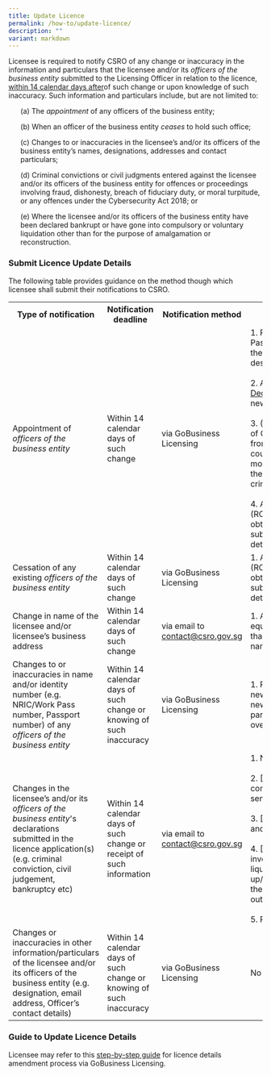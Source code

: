 ```yaml
---
title: Update Licence
permalink: /how-to/update-licence/
description: ""
variant: markdown
---
```

<p>Licensee is required to notify CSRO of any change or inaccuracy in the information and particulars that the licensee and/or its <em>officers of the business entity</em> submitted to the Licensing Officer in relation to the licence, <u>within 14 calendar days after</u>of such change or upon knowledge of such inaccuracy. Such information and particulars include, but are not limited to: </p>
<ul>(a) The <em>appointment</em> of any officers of the business entity; </ul>
<ul> (b) When an officer of the business entity <em>ceases</em> to hold such office;</ul>
<ul> (c) Changes to or inaccuracies in the licensee’s and/or its officers of the business entity’s names, designations, addresses and contact particulars;</ul>
<ul> (d) Criminal convictions or civil judgments entered against the licensee and/or its officers of the business entity for offences or proceedings involving fraud, dishonesty, breach of fiduciary duty, or moral turpitude, or any offences under the Cybersecurity Act 2018; or </ul>
<ul> (e) Where the licensee and/or its officers of the business entity have been declared bankrupt or have gone into compulsory or voluntary liquidation other than for the purpose of amalgamation or reconstruction. </ul>
<h3>Submit Licence Update Details</h3>
<p>The following table provides guidance on the method though which licensee
shall submit their notifications to CSRO.</p>
<table style="minWidth: 100px">
<colgroup>
<col>
<col>
<col>
<col>
</colgroup>
<tbody>
<tr>
<th><strong>Type of notification</strong></th>
<th><strong>Notification deadline</strong></th>
<th><strong>Notification method</strong></th>
<th><strong>Required supporting documents or information</strong></th>
</tr>
<tr>
<td>Appointment of <em>officers of the business entity</em></td>
<td>Within 14 calendar days of such change</td>
<td>via GoBusiness Licensing</td>
<td>
1. Photocopy of both sides of NRIC/Work Pass, or photocopy of Passport
showing the personal particulars and official descriptions (for overseas <em>officers</em>).
<br><br>2. A duly filled up and endorsed <a href="/files/forms/declaration%20form%20for%20individual.pdf" rel="noopener noreferrer nofollow" target="_blank">Declaration Form for Individual</a> from the newly appointed <em>officer.</em>
<br><br>3. (For overseas <em>officers</em> only) Certificate of Clearance or equivalent
documentation from the relevant authorities in the home country obtained no earlier than three months before submission, certifying that the <em>officer</em> does not have any record of criminal conviction in the home country.
<br><br>4. A copy of the Register of Directors (ROD) records from ACRA or equivalent
obtained no earlier than one week before submission, reflecting the appointment
details of the <em>officer.</em>
</td>
</tr>
<tr>
<td>Cessation of any existing <em>officers of the business entity</em></td>
<td>Within 14 calendar days of such change</td>
<td>via GoBusiness Licensing</td>
<td>
1. A copy of the Register of Directors (ROD) records from ACRA or equivalent
obtained no earlier than one week before submission, reflecting the cessation
details of the <em>officer.</em>
</td>
</tr>
<tr>
<td rowspan="1" colspan="1">
Change in name of the licensee and/or licensee’s business address
</td>
<td>
Within 14 calendar days of such change
</td>
<td>via email to <a href="mailto:contact@csro.gov.sg" rel="noopener noreferrer nofollow" target="_blank">contact@csro.gov.sg</a>
</td>
<td>
1. A copy of the licensee’s latest ACRA or equivalent records obtained no earlier than one week reflecting the change in name and the effective date of change.
</td>
</tr>
<tr>
<td>
Changes to or inaccuracies in name and/or identity number (e.g. NRIC/Work Pass number, Passport number) of any <em>officers of the business entity</em> </td>
<td>Within 14 calendar days of such change or knowing of such inaccuracy</td>
<td>via GoBusiness Licensing</td>
<td>1. Photocopy of both sides of the <em>officer</em>’s new NRIC/Work Pass,
or photocopy of the new Passport showing the personal particulars and official
descriptions (for overseas <em>officers</em>).</td>
</tr>
<tr>
<td>Changes in the licensee’s and/or its <em>officers of the business entity</em>'s
declarations submitted in the licence application(s) (e.g. criminal conviction,
civil judgement, bankruptcy etc)</td>
<td>Within 14 calendar days of such change or receipt of such information</td>
<td>via email to <a href="mailto:contact@csro.gov.sg" rel="noopener noreferrer nofollow" target="_blank">contact@csro.gov.sg</a></td>
<td>
1. Name of the licensee/officer involved.
<br><br>2. [For criminal convictions] The offence committed, place and date of
offence, and sentence received.
<br><br>3. [For civil judgements] The nature, date, and outcome of the civil proceedings.
<br><br>4. [For bankruptcy related changes involving the licensee] The date of liquidation/winding-up/receivership/composition/arrangement, the total debt amount, the balance outstanding amount.
<br><br>5. Relevant supporting documents (if any).
</td>
</tr>
<tr>
<td>
Changes or inaccuracies in other information/particulars of the licensee
and/or its officers of the business entity (e.g. designation, email address, Officer’s
contact details)
</td>
<td>Within 14 calendar days of such change or knowing of such inaccuracy</td>
<td>via GoBusiness Licensing</td>
<td>No supporting documents required.</td>
</tr>
</tbody>
</table>
<h3>Guide to Update Licence Details</h3>
<p>Licensee may refer to this <a rel="noopener noreferrer nofollow" href="https://www.gobusiness.gov.sg/dashboard-faqs/apply-new-licences/" target="_blank">step-by-step guide</a> for
licence details amendment process via GoBusiness Licensing.</p>
